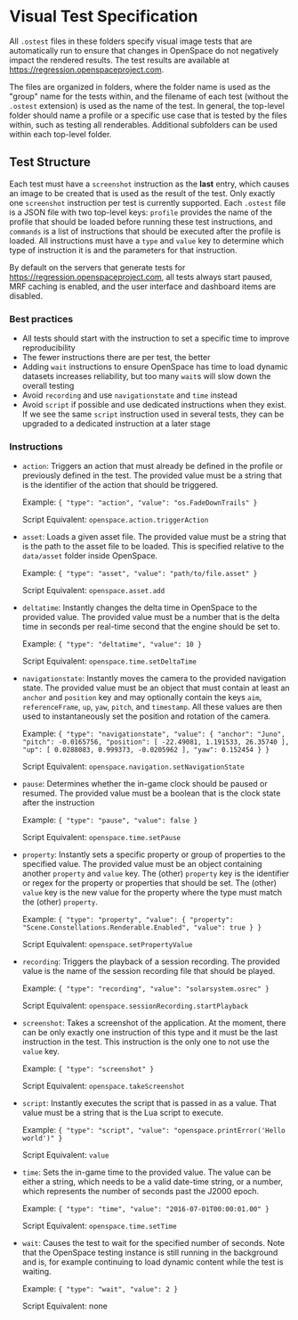 # Visual Test Specification
All `.ostest` files in these folders specify visual image tests that are automatically run to ensure that changes in OpenSpace do not negatively impact the rendered results. The test results are available at https://regression.openspaceproject.com.

The files are organized in folders, where the folder name is used as the "group" name for the tests within, and the filename of each test (without the `.ostest` extension) is used as the name of the test. In general, the top-level folder should name a profile or a specific use case that is tested by the files within, such as testing all renderables. Additional subfolders can be used within each top-level folder.

## Test Structure
Each test must have a `screenshot` instruction as the **last** entry, which causes an image to be created that is used as the result of the test. Only exactly one `screenshot` instruction per test is currently supported. Each `.ostest` file is a JSON file with two top-level keys: `profile` provides the name of the profile that should be loaded before running these test instructions, and `commands` is a list of instructions that should be executed after the profile is loaded. All instructions must have a `type` and `value` key to determine which type of instruction it is and the parameters for that instruction.

By default on the servers that generate tests for https://regression.openspaceproject.com, all tests always start paused, MRF caching is enabled, and the user interface and dashboard items are disabled.

### Best practices
  - All tests should start with the instruction to set a specific time to improve reproducibility
  - The fewer instructions there are per test, the better
  - Adding `wait` instructions to ensure OpenSpace has time to load dynamic datasets increases reliability, but too many `wait`s will slow down the overall testing
  - Avoid `recording` and use `navigationstate` and `time` instead
  - Avoid `script` if possible and use dedicated instructions when they exist. If we see the same `script` instruction used in several tests, they can be upgraded to a dedicated instruction at a later stage

### Instructions
  - `action`: Triggers an action that must already be defined in the profile or previously defined in the test. The provided value must be a string that is the identifier of the action that should be triggered.

    Example: `{ "type": "action", "value": "os.FadeDownTrails" }`

    Script Equivalent: `openspace.action.triggerAction`

  - `asset`: Loads a given asset file. The provided value must be a string that is the path to the asset file to be loaded. This is specified relative to the `data/asset` folder inside OpenSpace.

    Example: `{ "type": "asset", "value": "path/to/file.asset" }`

    Script Equivalent: `openspace.asset.add`

  - `deltatime`: Instantly changes the delta time in OpenSpace to the provided value. The provided value must be a number that is the delta time in seconds per real-time second that the engine should be set to.

    Example: `{ "type": "deltatime", "value": 10 }`

    Script Equivalent: `openspace.time.setDeltaTime`

  - `navigationstate`: Instantly moves the camera to the provided navigation state. The provided value must be an object that must contain at least an `anchor` and `position` key and may optionally contain the keys `aim`, `referenceFrame`, `up`, `yaw`, `pitch`, and `timestamp`. All these values are then used to instantaneously set the position and rotation of the camera.

    Example: `{ "type": "navigationstate", "value": { "anchor": "Juno", "pitch": -0.0165756, "position": [ -22.49081, 1.191533, 26.35740 ], "up": [ 0.0288083, 0.999373, -0.0205962 ], "yaw": 0.152454 } }`

    Script Equivalent: `openspace.navigation.setNavigationState`

  - `pause`: Determines whether the in-game clock should be paused or resumed. The provided value must be a boolean that is the clock state after the instruction

    Example: `{ "type": "pause", "value": false }`

    Script Equivalent: `openspace.time.setPause`

  - `property`: Instantly sets a specific property or group of properties to the specified value. The provided value must be an object containing another `property` and `value` key. The (other) `property` key is the identifier or regex for the property or properties that should be set. The (other) `value` key is the new value for the property where the type must match the (other) `property`.

    Example: `{ "type": "property", "value": { "property": "Scene.Constellations.Renderable.Enabled", "value": true } }`

    Script Equivalent: `openspace.setPropertyValue`

  - `recording`: Triggers the playback of a session recording. The provided value is the name of the session recording file that should be played.

    Example: `{ "type": "recording", "value": "solarsystem.osrec" }`

    Script Equivalent: `openspace.sessionRecording.startPlayback`

  - `screenshot`: Takes a screenshot of the application. At the moment, there can be only exactly one instruction of this type and it must be the last instruction in the test. This instruction is the only one to not use the `value` key.

    Example: `{ "type": "screenshot" }`

    Script Equivalent: `openspace.takeScreenshot`

  - `script`: Instantly executes the script that is passed in as a value. That value must be a string that is the Lua script to execute.

    Example: `{ "type": "script", "value": "openspace.printError('Hello world')" }`

    Script Equivalent: `value`

  - `time`: Sets the in-game time to the provided value. The value can be either a string, which needs to be a valid date-time string, or a number, which represents the number of seconds past the J2000 epoch.

    Example: `{ "type": "time", "value": "2016-07-01T00:00:01.00" }`

    Script Equivalent: `openspace.time.setTime`

  - `wait`: Causes the test to wait for the specified number of seconds. Note that the OpenSpace testing instance is still running in the background and is, for example continuing to load dynamic content while the test is waiting.

    Example: `{ "type": "wait", "value": 2 }`

    Script Equivalent: none

